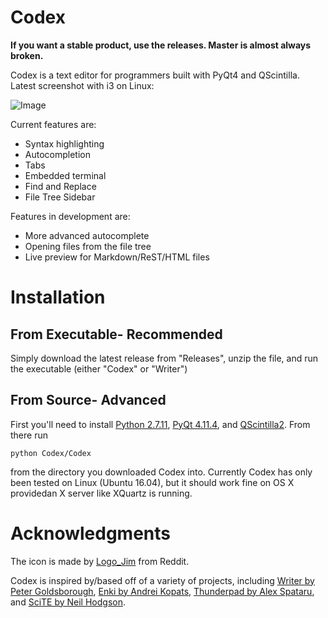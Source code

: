 # Codex

**If you want a stable product, use the releases. Master is almost always broken.**

Codex is a text editor for programmers built with PyQt4 and QScintilla.
Latest screenshot with i3 on Linux:

![Image](https://raw.githubusercontent.com/sbenchik/QsciWriter/master/screen.png)

Current features are:
* Syntax highlighting
* Autocompletion
* Tabs
* Embedded terminal
* Find and Replace
* File Tree Sidebar

Features in development are:
* More advanced autocomplete 
* Opening files from the file tree
* Live preview for Markdown/ReST/HTML files

# Installation
## From Executable- Recommended
Simply download the latest release from "Releases", unzip the file, and run the executable (either "Codex" or "Writer")
## From Source- Advanced
First you'll need to install [Python 2.7.11](https://www.python.org/downloads/), [PyQt 4.11.4](https://www.riverbankcomputing.com/software/pyqt/download), and [QScintilla2](https://www.riverbankcomputing.com/software/qscintilla/download).
From there run

	python Codex/Codex

from the directory you downloaded Codex into. Currently Codex has only been tested on Linux (Ubuntu 16.04), but it should work fine on OS X providedan X server like XQuartz is running. 

# Acknowledgments
The icon is made by [Logo_Jim](http://electriceyecreations.tumblr.com) from Reddit.

Codex is inspired by/based off of a variety of projects, including [Writer by Peter Goldsborough](https://github.com/goldsborough/Writer), [Enki by Andrei Kopats](http://enki-editor.org), [Thunderpad by Alex Spataru](https://github.com/alex-spataru/Thunderpad), and [SciTE by Neil Hodgson](http://www.scintilla.org/SciTE.html).

